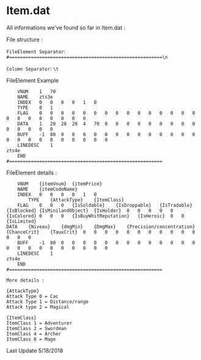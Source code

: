# Item.dat

All informations we've found so far in Item.dat :


File structure :

`FileElement Separator`: `#========================================================\n`

`Column Separator`: `\t`


FileElement Example
```
	VNUM	1	70
	NAME	zts3e
	INDEX	0	0	0	0	1	0
	TYPE	0	1
	FLAG	0	0	0	0	0	0	0	0	0	0	0	0	0	0	0	0	0	0	0	0	0	0	0
	DATA	1	20	28	20	4	70	0	0	0	0	0	0	0	0	0	0	0	0	0	0
	BUFF	-1	80	0	0	0	0	0	0	0	0	0	0	0	0	0	0	0	0	0	0	0	0	0	0	0
	LINEDESC	1
zts4e
	END
#========================================================
```

FileElement details :
```
	VNUM	{itemVnum}	{itemPrice}
	NAME	{itemCodeName}
	INDEX	0	0	0	0	1	0
        TYPE	{AttackType}	{ItemClass}
	FLAG	0	0	0	{IsSoldable}	{IsDroppable}	{IsTradable}	{IsBlocked}	{IsMinilandObject}	{IsHolder}	0	0	0	0	0	{IsColored}	0	0	0	{IsBuyWhitReputation}	{IsHeroic}	0	0	{IsLimited}
DATA	{Niveau}	{dmgMin}	{DmgMax}	{Precision/concentration}	{ChanceCrit}	{TauxCrit}	0	0	0	0	0	0	0	0	0	0	0	0	0	0
	BUFF	-1	80	0	0	0	0	0	0	0	0	0	0	0	0	0	0	0	0	0	0	0	0	0	0	0
	LINEDESC	1
zts4e
	END
#========================================================
```

```
More details :

{AttackType}
Attack Type 0 = Cac
Attack Type 1 = Distance/range
Attack type 2 = Magical

{ItemClass}
ItemClass 1 = Adventurer
ItemClass 2 = Swordman
ItemClass 4 = Archer
ItemClass 8 = Mage

```

Last Update 5/18/2018
